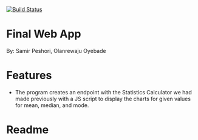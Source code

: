 [![Build Status](https://travis-ci.com/speshori/Stats_Calculator_App_IS601.svg?branch=main)](https://travis-ci.com/speshori/Stats_Calculator_App_IS601)

# Final Web App 
By: Samir Peshori, Olanrewaju Oyebade

# Features
* The program creates an endpoint with the Statistics Calculator we had made previously with a JS script to display the charts for given values for mean, median, and mode.

# Readme


